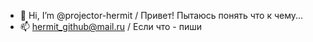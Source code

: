 - 👋 Hi, I’m @projector-hermit / Привет! Пытаюсь понять что к чему...
- 📫 hermit_github@mail.ru / Если что - пиши

<!---
projector-hermit/projector-hermit is a ✨ special ✨ repository because its `README.md` (this file) appears on your GitHub profile.
You can click the Preview link to take a look at your changes.
--->
